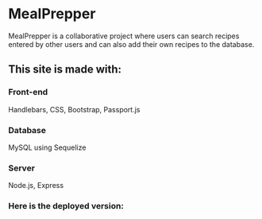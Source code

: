 # MealPrepper

MealPrepper is a collaborative project where users can search recipes entered by other users and can also add their own recipes to the database.

## This site is made with:

### Front-end 
Handlebars, CSS, Bootstrap, Passport.js

### Database 
MySQL using Sequelize

### Server
Node.js, Express


### Here is the deployed version:

